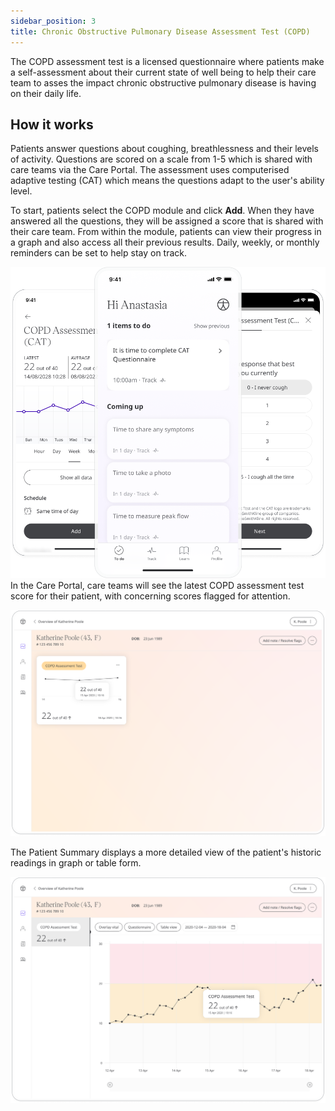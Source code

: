 ```yaml
---
sidebar_position: 3
title: Chronic Obstructive Pulmonary Disease Assessment Test (COPD)
---
```

The COPD assessment test is a licensed questionnaire where patients make a self-assessment about their current state of well being to help their care team to asses the impact chronic obstructive pulmonary disease is having on their daily life. 

## How it works

Patients answer questions about coughing, breathlessness and their levels of activity. Questions are scored on a scale from 1-5 which is shared with care teams via the Care Portal. The assessment uses computerised adaptive testing (CAT) which means the questions adapt to the user's ability level. 

To start, patients select the COPD module and click **Add**. When they have answered all the questions, they will be assigned a score that is shared with their care team. From within the module, patients can view their progress in a graph and also access all their previous results. Daily, weekly, or monthly reminders can be set to help stay on track.

![COPD](./assets/COPD01.png)
In the Care Portal, care teams will see the latest COPD assessment test score for their patient, with concerning scores flagged for attention.

![COPD](./assets/COPD02.png)

The Patient Summary displays a more detailed view of the patient's historic readings in graph or table form.

![COPD](./assets/COPD03.png)
